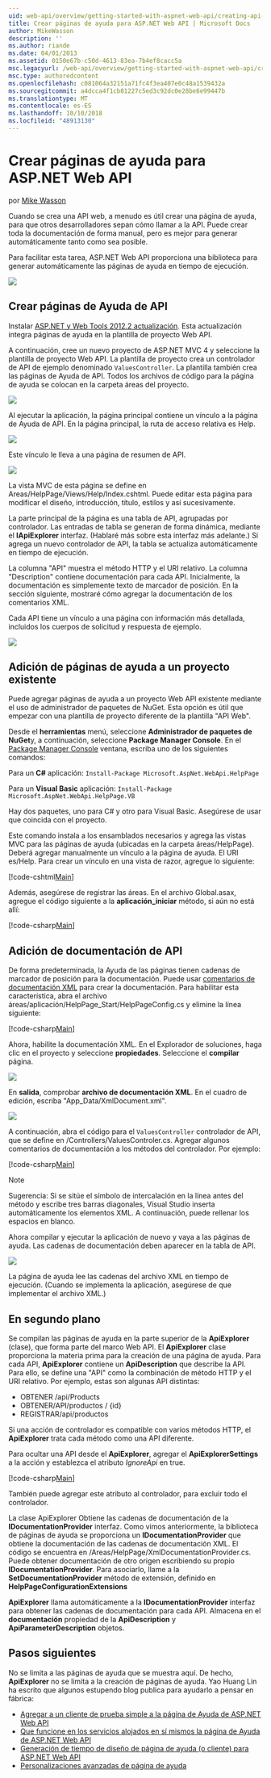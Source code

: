 ```yaml
---
uid: web-api/overview/getting-started-with-aspnet-web-api/creating-api-help-pages
title: Crear páginas de ayuda para ASP.NET Web API | Microsoft Docs
author: MikeWasson
description: ''
ms.author: riande
ms.date: 04/01/2013
ms.assetid: 0150e67b-c50d-4613-83ea-7b4ef8cacc5a
msc.legacyurl: /web-api/overview/getting-started-with-aspnet-web-api/creating-api-help-pages
msc.type: authoredcontent
ms.openlocfilehash: c081064a32151a71fc4f3ea407e0c48a1539432a
ms.sourcegitcommit: a4dcca4f1cb81227c5ed3c92dc0e28be6e99447b
ms.translationtype: MT
ms.contentlocale: es-ES
ms.lasthandoff: 10/10/2018
ms.locfileid: "48913130"
---
```

<a name="creating-help-pages-for-aspnet-web-api"></a>Crear páginas de ayuda para ASP.NET Web API
====================
por [Mike Wasson](https://github.com/MikeWasson)

Cuando se crea una API web, a menudo es útil crear una página de ayuda, para que otros desarrolladores sepan cómo llamar a la API. Puede crear toda la documentación de forma manual, pero es mejor para generar automáticamente tanto como sea posible.

Para facilitar esta tarea, ASP.NET Web API proporciona una biblioteca para generar automáticamente las páginas de ayuda en tiempo de ejecución.

![](creating-api-help-pages/_static/image1.png)

## <a name="creating-api-help-pages"></a>Crear páginas de Ayuda de API

Instalar [ASP.NET y Web Tools 2012.2 actualización](https://go.microsoft.com/fwlink/?LinkId=282650). Esta actualización integra páginas de ayuda en la plantilla de proyecto Web API.

A continuación, cree un nuevo proyecto de ASP.NET MVC 4 y seleccione la plantilla de proyecto Web API. La plantilla de proyecto crea un controlador de API de ejemplo denominado `ValuesController`. La plantilla también crea las páginas de Ayuda de API. Todos los archivos de código para la página de ayuda se colocan en la carpeta áreas del proyecto.

![](creating-api-help-pages/_static/image2.png)

Al ejecutar la aplicación, la página principal contiene un vínculo a la página de Ayuda de API. En la página principal, la ruta de acceso relativa es Help.

![](creating-api-help-pages/_static/image3.png)

Este vínculo le lleva a una página de resumen de API.

![](creating-api-help-pages/_static/image4.png)

La vista MVC de esta página se define en Areas/HelpPage/Views/Help/Index.cshtml. Puede editar esta página para modificar el diseño, introducción, título, estilos y así sucesivamente.

La parte principal de la página es una tabla de API, agrupadas por controlador. Las entradas de tabla se generan de forma dinámica, mediante el **IApiExplorer** interfaz. (Hablaré más sobre esta interfaz más adelante.) Si agrega un nuevo controlador de API, la tabla se actualiza automáticamente en tiempo de ejecución.

La columna "API" muestra el método HTTP y el URI relativo. La columna "Description" contiene documentación para cada API. Inicialmente, la documentación es simplemente texto de marcador de posición. En la sección siguiente, mostraré cómo agregar la documentación de los comentarios XML.

Cada API tiene un vínculo a una página con información más detallada, incluidos los cuerpos de solicitud y respuesta de ejemplo.

![](creating-api-help-pages/_static/image5.png)

## <a name="adding-help-pages-to-an-existing-project"></a>Adición de páginas de ayuda a un proyecto existente

Puede agregar páginas de ayuda a un proyecto Web API existente mediante el uso de administrador de paquetes de NuGet. Esta opción es útil que empezar con una plantilla de proyecto diferente de la plantilla "API Web".

Desde el **herramientas** menú, seleccione **Administrador de paquetes de NuGet**y, a continuación, seleccione **Package Manager Console**. En el [Package Manager Console](http://docs.nuget.org/docs/start-here/using-the-package-manager-console) ventana, escriba uno de los siguientes comandos:

Para un **C#** aplicación: `Install-Package Microsoft.AspNet.WebApi.HelpPage`

Para un **Visual Basic** aplicación: `Install-Package Microsoft.AspNet.WebApi.HelpPage.VB`

Hay dos paquetes, uno para C# y otro para Visual Basic. Asegúrese de usar que coincida con el proyecto.

Este comando instala a los ensamblados necesarios y agrega las vistas MVC para las páginas de ayuda (ubicadas en la carpeta áreas/HelpPage). Deberá agregar manualmente un vínculo a la página de ayuda. El URI es/Help. Para crear un vínculo en una vista de razor, agregue lo siguiente:

[!code-cshtml[Main](creating-api-help-pages/samples/sample1.cshtml)]

Además, asegúrese de registrar las áreas. En el archivo Global.asax, agregue el código siguiente a la **aplicación\_iniciar** método, si aún no está allí:

[!code-csharp[Main](creating-api-help-pages/samples/sample2.cs?highlight=4)]

## <a name="adding-api-documentation"></a>Adición de documentación de API

De forma predeterminada, la Ayuda de las páginas tienen cadenas de marcador de posición para la documentación. Puede usar [comentarios de documentación XML](https://msdn.microsoft.com/library/b2s063f7.aspx) para crear la documentación. Para habilitar esta característica, abra el archivo áreas/aplicación/HelpPage\_Start/HelpPageConfig.cs y elimine la línea siguiente:

[!code-csharp[Main](creating-api-help-pages/samples/sample3.cs)]

Ahora, habilite la documentación XML. En el Explorador de soluciones, haga clic en el proyecto y seleccione **propiedades**. Seleccione el **compilar** página.

![](creating-api-help-pages/_static/image6.png)

En **salida**, comprobar **archivo de documentación XML**. En el cuadro de edición, escriba "App\_Data/XmlDocument.xml".

![](creating-api-help-pages/_static/image7.png)

A continuación, abra el código para el `ValuesController` controlador de API, que se define en /Controllers/ValuesControler.cs. Agregar algunos comentarios de documentación a los métodos del controlador. Por ejemplo:

[!code-csharp[Main](creating-api-help-pages/samples/sample4.cs)]

> [!NOTE]
> Sugerencia: Si se sitúe el símbolo de intercalación en la línea antes del método y escribe tres barras diagonales, Visual Studio inserta automáticamente los elementos XML. A continuación, puede rellenar los espacios en blanco.


Ahora compilar y ejecutar la aplicación de nuevo y vaya a las páginas de ayuda. Las cadenas de documentación deben aparecer en la tabla de API.

![](creating-api-help-pages/_static/image8.png)

La página de ayuda lee las cadenas del archivo XML en tiempo de ejecución. (Cuando se implementa la aplicación, asegúrese de que implementar el archivo XML.)

## <a name="under-the-hood"></a>En segundo plano

Se compilan las páginas de ayuda en la parte superior de la **ApiExplorer** (clase), que forma parte del marco Web API. El **ApiExplorer** clase proporciona la materia prima para la creación de una página de ayuda. Para cada API, **ApiExplorer** contiene un **ApiDescription** que describe la API. Para ello, se define una "API" como la combinación de método HTTP y el URI relativo. Por ejemplo, estas son algunas API distintas:

- OBTENER /api/Products
- OBTENER/API/productos / {id}
- REGISTRAR/api/productos

Si una acción de controlador es compatible con varios métodos HTTP, el **ApiExplorer** trata cada método como una API diferente.

Para ocultar una API desde el **ApiExplorer**, agregar el **ApiExplorerSettings** a la acción y establezca el atributo *IgnoreApi* en true.

[!code-csharp[Main](creating-api-help-pages/samples/sample5.cs)]

También puede agregar este atributo al controlador, para excluir todo el controlador.

La clase ApiExplorer Obtiene las cadenas de documentación de la **IDocumentationProvider** interfaz. Como vimos anteriormente, la biblioteca de páginas de ayuda se proporciona un **IDocumentationProvider** que obtiene la documentación de las cadenas de documentación XML. El código se encuentra en /Areas/HelpPage/XmlDocumentationProvider.cs. Puede obtener documentación de otro origen escribiendo su propio **IDocumentationProvider**. Para asociarlo, llame a la **SetDocumentationProvider** método de extensión, definido en **HelpPageConfigurationExtensions**

**ApiExplorer** llama automáticamente a la **IDocumentationProvider** interfaz para obtener las cadenas de documentación para cada API. Almacena en el **documentación** propiedad de la **ApiDescription** y **ApiParameterDescription** objetos.

## <a name="next-steps"></a>Pasos siguientes

No se limita a las páginas de ayuda que se muestra aquí. De hecho, **ApiExplorer** no se limita a la creación de páginas de ayuda. Yao Huang Lin ha escrito que algunos estupendo blog publica para ayudarlo a pensar en fábrica:

- [Agregar a un cliente de prueba simple a la página de Ayuda de ASP.NET Web API](https://blogs.msdn.com/b/yaohuang1/archive/2012/12/02/adding-a-simple-test-client-to-asp-net-web-api-help-page.aspx)
- [Que funcione en los servicios alojados en sí mismos la página de Ayuda de ASP.NET Web API](https://blogs.msdn.com/b/yaohuang1/archive/2012/12/20/making-asp-net-web-api-help-page-work-on-self-hosted-services.aspx)
- [Generación de tiempo de diseño de página de ayuda (o cliente) para ASP.NET Web API](https://blogs.msdn.com/b/yaohuang1/archive/2013/01/20/design-time-generation-of-help-page-or-proxy-for-asp-net-web-api.aspx)
- [Personalizaciones avanzadas de página de ayuda](https://blogs.msdn.com/b/yaohuang1/archive/2012/12/10/asp-net-web-api-help-page-part-3-advanced-help-page-customizations.aspx)

